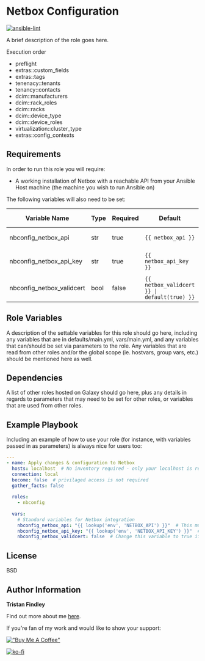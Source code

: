 # Netbox Configuration

[![ansible-lint](https://github.com/tfindley/Ansible-Role-NetboxConfig/actions/workflows/ansible-lint.yml/badge.svg?branch=main)](https://github.com/tfindley/Ansible-Role-NetboxInventory/actions/workflows/ansible-lint.yml)

A brief description of the role goes here.

Execution order

- preflight
- extras::custom_fields
- extras::tags
- tenenacy::tenants
- tenancy::contacts
- dcim::manufacturers
- dcim::rack_roles
- dcim::racks
- dcim::device_type
- dcim::device_roles
- virtualization::cluster_type
- extras::config_contexts

## Requirements

In order to run this role you will require:

- A working installation of Netbox with a reachable API from your Ansible Host machine (the machine you wish to run Ansible on)

The following variables will also need to be set:

| Variable Name              | Type | Required | Default                                      | Example                      | Playbook Env example                                      |
| -------------------------- | ---- | -------- | -------------------------------------------- | ---------------------------- | --------------------------------------------------------- |
| nbconfig_netbox_api       | str  | true     | `{{ netbox_api }}`                           | https://netboxurl.domain.tld | `netbox_api: "{{ lookup('env', 'NETBOX_API') }}"`         |
| nbconfig_netbox_api_key   | str  | true     | `{{ netbox_api_key }}`                       | abcdef1234567890             | `netbox_api_key: "{{ lookup('env', 'NETBOX_API_KEY') }}"` |
| nbconfig_netbox_validcert | bool | false    | `{{ netbox_validcert }} \| default(true) }}` | true                         |                                                           |


## Role Variables

A description of the settable variables for this role should go here, including any variables that are in defaults/main.yml, vars/main.yml, and any variables that can/should be set via parameters to the role. Any variables that are read from other roles and/or the global scope (ie. hostvars, group vars, etc.) should be mentioned here as well.

## Dependencies

A list of other roles hosted on Galaxy should go here, plus any details in regards to parameters that may need to be set for other roles, or variables that are used from other roles.

## Example Playbook

Including an example of how to use your role (for instance, with variables passed in as parameters) is always nice for users too:

```yaml
---
- name: Apply changes & configuration to Netbox
  hosts: localhost  # No inventory required - only your localhost is required to run this
  connection: local
  become: false  # privilaged access is not required
  gather_facts: false
  
  roles:
    - nbconfig
  
  vars:
    # Standard variables for Netbox integration
    nbconfig_netbox_api: "{{ lookup('env', 'NETBOX_API') }}"  # This must be defined in your environmental variables.
    nbconfig_netbox_api_key: "{{ lookup('env', 'NETBOX_API_KEY') }}"  # This must be defined in your environmental variables. DO NOT HARD CODE!
    nbconfig_netbox_validcert: false  # Change this variable to true if your Netbox server is using untrusted (i.e: self-signed) certificates

```

## License

BSD

## Author Information

**Tristan Findley**

Find out more about me [here](https://about.me/tfindley).

If you're fan of my work and would like to show your support:

[!["Buy Me A Coffee"](https://www.buymeacoffee.com/assets/img/custom_images/yellow_img.png)](https://www.buymeacoffee.com/tristan)

[![ko-fi](https://ko-fi.com/img/githubbutton_sm.svg)](https://ko-fi.com/Z8Z016573P)
